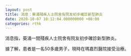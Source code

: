 ```yaml
---
layout: post
title: 消息：葵涌殘疾人士院舍有院友初步確診新型肺炎
date: 2020-10-07 10:12:04.000000000 +08:00
categories: rthk
---
```


消息指，葵涌一間殘疾人士院舍有院友初步確診新型肺炎。

據了解，患者是一名50多歲男子，現時在瑪嘉烈醫院接受治療。
